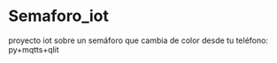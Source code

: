 # Semaforo_iot
 proyecto iot sobre un semáforo que  cambia de color desde tu teléfono: py+mqtts+qlit 
